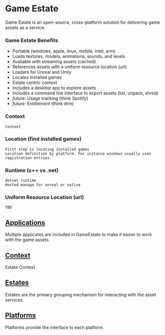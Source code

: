 Game Estate
===============

Game Estate is an open-source, cross-platform solution for delivering game assets as a service.

### Game Estate Benefits
* Portable (windows, apple, linux, mobile, intel, arm)
* Loads textures, models, animations, sounds, and levels
* Avaliable with streaming assets (cached)
* References assets with a uniform resource location (url)
* Loaders for Unreal and Unity
* Locates installed games
* Estate centric context
* Includes a desktop app to explore assets
* Includes a command line interface to export assets (list, unpack, shred)
* *future:* Usage tracking (think Spotify)
* *future:* Entitlement (think drm)

### Context
    Context

### Location (find installed games)
    First step is locating installed games
    Location definition by platform. For instance windows usually uses registration entries.

### Runtime (c++ vs .net)
    dotnet runtime
    Hosted manage for unreal or native

### Uniform Resource Location (url)
    TBD

## [Applications](Applications/Readme.md)
Multiple applicates are included in GameEstate to make it easier to work with the game assets.

## [Context](Context/Readme.md)
Estate Context

## [Estates](Estates/Readme.md)
Estates are the primary grouping mechanism for interacting with the asset services.

## [Platforms](Platforms/Readme.md)
Platforms provide the interface to each platform.
